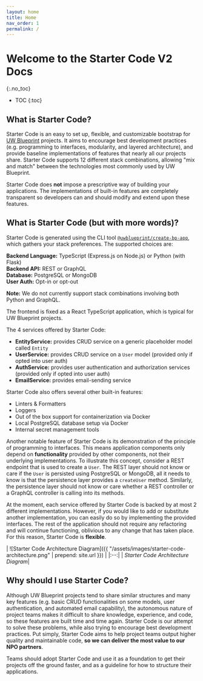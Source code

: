 ```yaml
---
layout: home
title: Home
nav_order: 1
permalink: /
---
```


# Welcome to the Starter Code V2 Docs
{:.no_toc}

* TOC
{:toc}

## What is Starter Code?

Starter Code is an easy to set up, flexible, and customizable bootstrap for [UW Blueprint](https://uwblueprint.org) projects. It aims to encourage best development practices (e.g. programming to interfaces, modularity, and layered architecture), and provide baseline implementations of features that nearly all our projects share. Starter Code supports 12 different stack combinations, allowing "mix and match" between the technologies most commonly used by UW Blueprint.

Starter Code does **not** impose a prescriptive way of building your applications. The implementations of built-in features are completely transparent so developers can and should modify and extend upon these features.

## What is Starter Code (but with more words)?

Starter Code is generated using the CLI tool [`@uwblueprint/create-bp-app`](https://www.npmjs.com/package/@uwblueprint/create-bp-app), which gathers your stack preferences. The supported choices are:

**Backend Language:** TypeScript (Express.js on Node.js) or Python (with Flask)<br>
**Backend API:** REST or GraphQL<br>
**Database:** PostgreSQL or MongoDB<br>
**User Auth:** Opt-in or opt-out

**Note:** We do not currently support stack combinations involving both Python and GraphQL.

The frontend is fixed as a React TypeScript application, which is typical for UW Blueprint projects.

The 4 services offered by Starter Code:
* **EntityService:** provides CRUD service on a generic placeholder model called `Entity`
* **UserService:** provides CRUD service on a `User` model (provided only if opted into user auth)
* **AuthService:** provides user authentication and authorization services (provided only if opted into user auth)
* **EmailService:** provides email-sending service

Starter Code also offers several other built-in features:
* Linters & Formatters
* Loggers
* Out of the box support for containerization via Docker
* Local PostgreSQL database setup via Docker
* Internal secret management tools

Another notable feature of Starter Code is its demonstration of the principle of programming to interfaces. This means application components only depend on **functionality** provided by other components, not their underlying implementations. To illustrate this concept, consider a REST endpoint that is used to create a `User`. The REST layer should not know or care if the `User` is persisted using PostgreSQL or MongoDB, all it needs to know is that the persistence layer provides a `createUser` method. Similarly, the persistence layer should not know or care whether a REST controller or a GraphQL controller is calling into its methods.

At the moment, each service offered by Starter Code is backed by at most 2 different implementations. However, if you would like to add or substitute another implementation, you can easily do so by implementing the provided interfaces. The rest of the application should not require any refactoring and will continue functioning, oblivious to any change that has taken place. For this reason, Starter Code is **flexible**.

| ![Starter Code Architecture Diagram]({{ "/assets/images/starter-code-architecture.png" | prepend: site.url }}) |
|:--:| 
| *Starter Code Architecture Diagram*|

## Why should I use Starter Code?

Although UW Blueprint projects tend to share similar structures and many key features (e.g. basic CRUD functionalities on some models, user authentication, and automated email capability), the autonomous nature of project teams makes it difficult to share knowledge, experience, and code, so these features are built time and time again. Starter Code is our attempt to solve these problems, while also trying to encourage best development practices. Put simply, Starter Code aims to help project teams output higher quality and maintainable code, **so we can deliver the most value to our NPO partners**.

Teams should adopt Starter Code and use it as a foundation to get their projects off the ground faster, and as a guideline for how to structure their applications.

